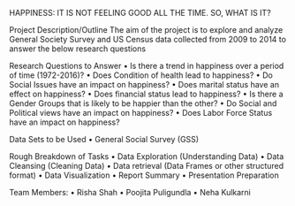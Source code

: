 HAPPINESS: IT IS NOT FEELING GOOD ALL THE TIME. SO, WHAT IS IT?


	
Project Description/Outline
The aim of the project is to explore and analyze General Society Survey and US Census data collected from 2009 to 2014 to answer the below research questions

Research Questions to Answer
•	Is there a trend in happiness over a period of time (1972-2016)?
•	Does Condition of health lead to happiness? 
•	Do Social Issues have an impact on happiness?
•	Does marital status have an effect on happiness? 
•	Does financial status lead to happiness? 
•	Is there a Gender Groups that is likely to be happier than the other?
•	Do Social and Political views have an impact on happiness?
•	Does Labor Force Status have an impact on happiness?

Data Sets to be Used
•	General Social Survey (GSS)


Rough Breakdown of Tasks 
•	Data Exploration (Understanding Data)
•	Data Cleansing (Cleaning Data) 
•	Data retrieval (Data Frames or other structured format)
•	Data Visualization
•	Report Summary
•	Presentation Preparation

Team Members:
•	Risha Shah
•	Poojita Puligundla
•	Neha Kulkarni

